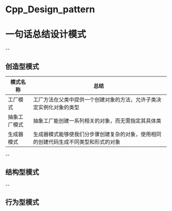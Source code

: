 # Cpp_Design_pattern
# 一句话总结设计模式
--
## 创造型模式
模式名称|总结
-------|-----
工厂模式|工厂方法在父类中提供一个创建对象的方法，允许子类决定实例化对象的类型
抽象工厂模式|抽象工厂能创建一系列相关的对象，而无需指定其具体类
生成器模式|生成器模式能够使我们分步骤创建复杂的对象，使用相同的创建代码生成不同类型和形式的对象
--
## 结构型模式


--
## 行为型模式
